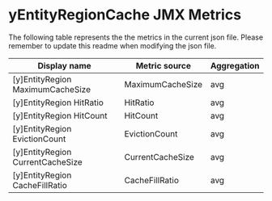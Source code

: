 # yEntityRegionCache JMX Metrics
The following table represents the the metrics in the current json file. Please remember to update this readme when modifying the json file.


|Display name	|Metric source	|Aggregation|
|-------------|---------------|-----------|
|[y]EntityRegion MaximumCacheSize|MaximumCacheSize|avg|
|[y]EntityRegion HitRatio|HitRatio|avg|
|[y]EntityRegion HitCount|HitCount|avg|
|[y]EntityRegion EvictionCount|EvictionCount|avg|
|[y]EntityRegion CurrentCacheSize|CurrentCacheSize|avg|
|[y]EntityRegion CacheFillRatio|CacheFillRatio|avg|
